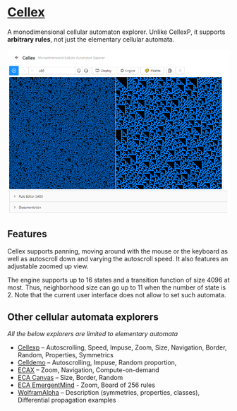 # [Cellex](https://mathieucaroff.com/cellex)

A monodimensional cellular automaton explorer. Unlike CellexP, it supports
**arbitrary rules**, not just the elementary cellular automata.

[![Cellex screencap](doc/img/cellex-screencap.png)](https://mathieucaroff.com/cellex)

## Features

Cellex supports panning, moving around with the mouse or the keyboard as well as autoscroll down and varying the autoscroll speed. It also features an adjustable zoomed up view.

The engine supports up to 16 states and a transition function of size 4096 at most. Thus, neighborhood size can go up to 11 when the number of state is 2. Note that the current user interface does not allow to set such automata.

## Other cellular automata explorers

_All the below explorers are limited to elementary automata_

- [Cellexp](https://mathieucaroff.com/cellexp) – Autoscrolling, Speed, Impuse, Zoom, Size, Navigation, Border, Random, Properties, Symmetrics
- [Celldemo](http://devinacker.github.io/celldemo/) – Autoscrolling, Impuse, Random proportion,
- [ECAX](https://www.xanxys.net/ecax/) – Zoom, Navigation, Compute-on-demand
- [ECA Canvas](http://www.cs.swan.ac.uk/~csandy/research/play/ca/) – Size, Border, Random
- [ECA EmergentMind](http://www.emergentmind.com/elementary-cellular-automata) - Zoom, Board of 256 rules
- [WolframAlpha](https://www.wolframalpha.com/input/?i=rule+110) – Description (symmetries, properties, classes), Differential propagation examples
